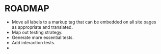 # ROADMAP

* Move all labels to a markup tag that can be embedded on all site pages as appropriate and translated.
* Map out testing strategy.
* Generate more essential tests.
* Add interaction tests.
* 